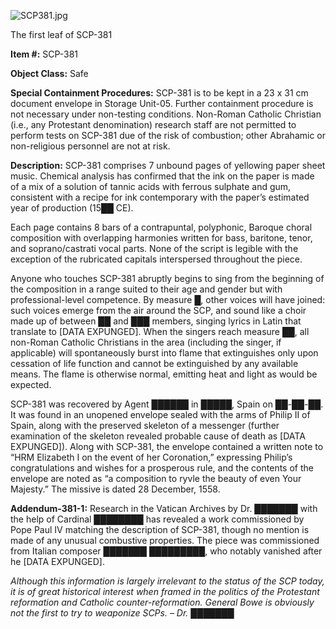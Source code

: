 ![SCP381.jpg](http://scp-wiki.wdfiles.com/local--files/scp-381/SCP381.jpg)

The first leaf of SCP-381

**Item #:** SCP-381

**Object Class:** Safe

**Special Containment Procedures:** SCP-381 is to be kept in a 23 x 31 cm document envelope in Storage Unit-05. Further containment procedure is not necessary under non-testing conditions. Non-Roman Catholic Christian (i.e., any Protestant denomination) research staff are not permitted to perform tests on SCP-381 due of the risk of combustion; other Abrahamic or non-religious personnel are not at risk.

**Description:** SCP-381 comprises 7 unbound pages of yellowing paper sheet music. Chemical analysis has confirmed that the ink on the paper is made of a mix of a solution of tannic acids with ferrous sulphate and gum, consistent with a recipe for ink contemporary with the paper’s estimated year of production (15██ CE).

Each page contains 8 bars of a contrapuntal, polyphonic, Baroque choral composition with overlapping harmonies written for bass, baritone, tenor, and soprano/castrati vocal parts. None of the script is legible with the exception of the rubricated capitals interspersed throughout the piece.

Anyone who touches SCP-381 abruptly begins to sing from the beginning of the composition in a range suited to their age and gender but with professional-level competence. By measure █, other voices will have joined: such voices emerge from the air around the SCP, and sound like a choir made up of between ██ and ███ members, singing lyrics in Latin that translate to \[DATA EXPUNGED\]. When the singers reach measure ██, all non-Roman Catholic Christians in the area (including the singer, if applicable) will spontaneously burst into flame that extinguishes only upon cessation of life function and cannot be extinguished by any available means. The flame is otherwise normal, emitting heat and light as would be expected.

SCP-381 was recovered by Agent ██████ in █████, Spain on ██-██-██. It was found in an unopened envelope sealed with the arms of Philip II of Spain, along with the preserved skeleton of a messenger (further examination of the skeleton revealed probable cause of death as \[DATA EXPUNGED\]). Along with SCP-381, the envelope contained a written note to “HRM Elizabeth I on the event of her Coronation,” expressing Philip’s congratulations and wishes for a prosperous rule, and the contents of the envelope are noted as “a composition to ryvle the beauty of even Your Majesty.” The missive is dated 28 December, 1558.

**Addendum-381-1:** Research in the Vatican Archives by Dr. ███████ with the help of Cardinal ████████ has revealed a work commissioned by Pope Paul IV matching the description of SCP-381, though no mention is made of any unusual combustive properties. The piece was commissioned from Italian composer ███████ █████████, who notably vanished after he \[DATA EXPUNGED\].

_Although this information is largely irrelevant to the status of the SCP today, it is of great historical interest when framed in the politics of the Protestant reformation and Catholic counter-reformation. General Bowe is obviously not the first to try to weaponize SCPs. – Dr. ███████_